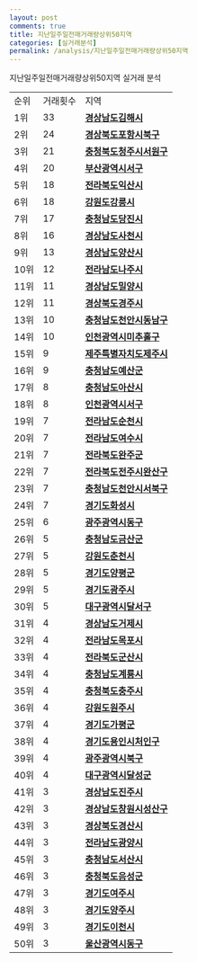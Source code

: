 ```yaml
---
layout: post
comments: true
title: 지난일주일전매거래량상위50지역
categories: [실거래분석]
permalink: /analysis/지난일주일전매거래량상위50지역
---
```


지난일주일전매거래량상위50지역 실거래 분석

<table>
  <tr>
    <td>순위</td>
    <td>거래횟수</td>
    <td>지역</td>
  </tr>

  <tr>
    <td>1위</td>
    <td>33</td>
    <td colspan="4" style="font-weight: bold;"><a href="/apt/경상남도김해시">경상남도김해시 </a></td>
  </tr>

  <tr>
    <td>2위</td>
    <td>24</td>
    <td colspan="4" style="font-weight: bold;"><a href="/apt/경상북도포항시북구">경상북도포항시북구 </a></td>
  </tr>

  <tr>
    <td>3위</td>
    <td>21</td>
    <td colspan="4" style="font-weight: bold;"><a href="/apt/충청북도청주시서원구">충청북도청주시서원구 </a></td>
  </tr>

  <tr>
    <td>4위</td>
    <td>20</td>
    <td colspan="4" style="font-weight: bold;"><a href="/apt/부산광역시서구">부산광역시서구 </a></td>
  </tr>

  <tr>
    <td>5위</td>
    <td>18</td>
    <td colspan="4" style="font-weight: bold;"><a href="/apt/전라북도익산시">전라북도익산시 </a></td>
  </tr>

  <tr>
    <td>6위</td>
    <td>18</td>
    <td colspan="4" style="font-weight: bold;"><a href="/apt/강원도강릉시">강원도강릉시 </a></td>
  </tr>

  <tr>
    <td>7위</td>
    <td>17</td>
    <td colspan="4" style="font-weight: bold;"><a href="/apt/충청남도당진시">충청남도당진시 </a></td>
  </tr>

  <tr>
    <td>8위</td>
    <td>16</td>
    <td colspan="4" style="font-weight: bold;"><a href="/apt/경상남도사천시">경상남도사천시 </a></td>
  </tr>

  <tr>
    <td>9위</td>
    <td>13</td>
    <td colspan="4" style="font-weight: bold;"><a href="/apt/경상남도양산시">경상남도양산시 </a></td>
  </tr>

  <tr>
    <td>10위</td>
    <td>12</td>
    <td colspan="4" style="font-weight: bold;"><a href="/apt/전라남도나주시">전라남도나주시 </a></td>
  </tr>

  <tr>
    <td>11위</td>
    <td>11</td>
    <td colspan="4" style="font-weight: bold;"><a href="/apt/경상남도밀양시">경상남도밀양시 </a></td>
  </tr>

  <tr>
    <td>12위</td>
    <td>11</td>
    <td colspan="4" style="font-weight: bold;"><a href="/apt/경상북도경주시">경상북도경주시 </a></td>
  </tr>

  <tr>
    <td>13위</td>
    <td>10</td>
    <td colspan="4" style="font-weight: bold;"><a href="/apt/충청남도천안시동남구">충청남도천안시동남구 </a></td>
  </tr>

  <tr>
    <td>14위</td>
    <td>10</td>
    <td colspan="4" style="font-weight: bold;"><a href="/apt/인천광역시미추홀구">인천광역시미추홀구 </a></td>
  </tr>

  <tr>
    <td>15위</td>
    <td>9</td>
    <td colspan="4" style="font-weight: bold;"><a href="/apt/제주특별자치도제주시">제주특별자치도제주시 </a></td>
  </tr>

  <tr>
    <td>16위</td>
    <td>9</td>
    <td colspan="4" style="font-weight: bold;"><a href="/apt/충청남도예산군">충청남도예산군 </a></td>
  </tr>

  <tr>
    <td>17위</td>
    <td>8</td>
    <td colspan="4" style="font-weight: bold;"><a href="/apt/충청남도아산시">충청남도아산시 </a></td>
  </tr>

  <tr>
    <td>18위</td>
    <td>8</td>
    <td colspan="4" style="font-weight: bold;"><a href="/apt/인천광역시서구">인천광역시서구 </a></td>
  </tr>

  <tr>
    <td>19위</td>
    <td>7</td>
    <td colspan="4" style="font-weight: bold;"><a href="/apt/전라남도순천시">전라남도순천시 </a></td>
  </tr>

  <tr>
    <td>20위</td>
    <td>7</td>
    <td colspan="4" style="font-weight: bold;"><a href="/apt/전라남도여수시">전라남도여수시 </a></td>
  </tr>

  <tr>
    <td>21위</td>
    <td>7</td>
    <td colspan="4" style="font-weight: bold;"><a href="/apt/전라북도완주군">전라북도완주군 </a></td>
  </tr>

  <tr>
    <td>22위</td>
    <td>7</td>
    <td colspan="4" style="font-weight: bold;"><a href="/apt/전라북도전주시완산구">전라북도전주시완산구 </a></td>
  </tr>

  <tr>
    <td>23위</td>
    <td>7</td>
    <td colspan="4" style="font-weight: bold;"><a href="/apt/충청남도천안시서북구">충청남도천안시서북구 </a></td>
  </tr>

  <tr>
    <td>24위</td>
    <td>7</td>
    <td colspan="4" style="font-weight: bold;"><a href="/apt/경기도화성시">경기도화성시 </a></td>
  </tr>

  <tr>
    <td>25위</td>
    <td>6</td>
    <td colspan="4" style="font-weight: bold;"><a href="/apt/광주광역시동구">광주광역시동구 </a></td>
  </tr>

  <tr>
    <td>26위</td>
    <td>5</td>
    <td colspan="4" style="font-weight: bold;"><a href="/apt/충청남도금산군">충청남도금산군 </a></td>
  </tr>

  <tr>
    <td>27위</td>
    <td>5</td>
    <td colspan="4" style="font-weight: bold;"><a href="/apt/강원도춘천시">강원도춘천시 </a></td>
  </tr>

  <tr>
    <td>28위</td>
    <td>5</td>
    <td colspan="4" style="font-weight: bold;"><a href="/apt/경기도양평군">경기도양평군 </a></td>
  </tr>

  <tr>
    <td>29위</td>
    <td>5</td>
    <td colspan="4" style="font-weight: bold;"><a href="/apt/경기도광주시">경기도광주시 </a></td>
  </tr>

  <tr>
    <td>30위</td>
    <td>5</td>
    <td colspan="4" style="font-weight: bold;"><a href="/apt/대구광역시달서구">대구광역시달서구 </a></td>
  </tr>

  <tr>
    <td>31위</td>
    <td>4</td>
    <td colspan="4" style="font-weight: bold;"><a href="/apt/경상남도거제시">경상남도거제시 </a></td>
  </tr>

  <tr>
    <td>32위</td>
    <td>4</td>
    <td colspan="4" style="font-weight: bold;"><a href="/apt/전라남도목포시">전라남도목포시 </a></td>
  </tr>

  <tr>
    <td>33위</td>
    <td>4</td>
    <td colspan="4" style="font-weight: bold;"><a href="/apt/전라북도군산시">전라북도군산시 </a></td>
  </tr>

  <tr>
    <td>34위</td>
    <td>4</td>
    <td colspan="4" style="font-weight: bold;"><a href="/apt/충청남도계룡시">충청남도계룡시 </a></td>
  </tr>

  <tr>
    <td>35위</td>
    <td>4</td>
    <td colspan="4" style="font-weight: bold;"><a href="/apt/충청북도충주시">충청북도충주시 </a></td>
  </tr>

  <tr>
    <td>36위</td>
    <td>4</td>
    <td colspan="4" style="font-weight: bold;"><a href="/apt/강원도원주시">강원도원주시 </a></td>
  </tr>

  <tr>
    <td>37위</td>
    <td>4</td>
    <td colspan="4" style="font-weight: bold;"><a href="/apt/경기도가평군">경기도가평군 </a></td>
  </tr>

  <tr>
    <td>38위</td>
    <td>4</td>
    <td colspan="4" style="font-weight: bold;"><a href="/apt/경기도용인시처인구">경기도용인시처인구 </a></td>
  </tr>

  <tr>
    <td>39위</td>
    <td>4</td>
    <td colspan="4" style="font-weight: bold;"><a href="/apt/광주광역시북구">광주광역시북구 </a></td>
  </tr>

  <tr>
    <td>40위</td>
    <td>4</td>
    <td colspan="4" style="font-weight: bold;"><a href="/apt/대구광역시달성군">대구광역시달성군 </a></td>
  </tr>

  <tr>
    <td>41위</td>
    <td>3</td>
    <td colspan="4" style="font-weight: bold;"><a href="/apt/경상남도진주시">경상남도진주시 </a></td>
  </tr>

  <tr>
    <td>42위</td>
    <td>3</td>
    <td colspan="4" style="font-weight: bold;"><a href="/apt/경상남도창원시성산구">경상남도창원시성산구 </a></td>
  </tr>

  <tr>
    <td>43위</td>
    <td>3</td>
    <td colspan="4" style="font-weight: bold;"><a href="/apt/경상북도경산시">경상북도경산시 </a></td>
  </tr>

  <tr>
    <td>44위</td>
    <td>3</td>
    <td colspan="4" style="font-weight: bold;"><a href="/apt/전라남도광양시">전라남도광양시 </a></td>
  </tr>

  <tr>
    <td>45위</td>
    <td>3</td>
    <td colspan="4" style="font-weight: bold;"><a href="/apt/충청남도서산시">충청남도서산시 </a></td>
  </tr>

  <tr>
    <td>46위</td>
    <td>3</td>
    <td colspan="4" style="font-weight: bold;"><a href="/apt/충청북도음성군">충청북도음성군 </a></td>
  </tr>

  <tr>
    <td>47위</td>
    <td>3</td>
    <td colspan="4" style="font-weight: bold;"><a href="/apt/경기도여주시">경기도여주시 </a></td>
  </tr>

  <tr>
    <td>48위</td>
    <td>3</td>
    <td colspan="4" style="font-weight: bold;"><a href="/apt/경기도양주시">경기도양주시 </a></td>
  </tr>

  <tr>
    <td>49위</td>
    <td>3</td>
    <td colspan="4" style="font-weight: bold;"><a href="/apt/경기도이천시">경기도이천시 </a></td>
  </tr>

  <tr>
    <td>50위</td>
    <td>3</td>
    <td colspan="4" style="font-weight: bold;"><a href="/apt/울산광역시동구">울산광역시동구 </a></td>
  </tr>

</table>
